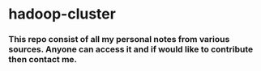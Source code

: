 # hadoop-cluster

### This repo consist of all my personal notes from various sources. Anyone can access it and if would like to contribute then contact me.
